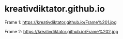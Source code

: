# kreativdiktator.github.io

Frame 1:
https://kreativdiktator.github.io/Frame%201.jpg

Frame 2:
https://kreativdiktator.github.io/Frame%202.jpg
